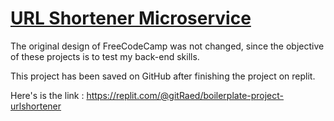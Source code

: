 # [URL Shortener Microservice](https://www.freecodecamp.org/learn/back-end-development-and-apis/back-end-development-and-apis-projects/url-shortener-microservice)

The original design of FreeCodeCamp was not changed, since the objective of these projects is to test my back-end skills.

This project has been saved on GitHub after finishing the project on replit.

Here's is the link : https://replit.com/@gitRaed/boilerplate-project-urlshortener
